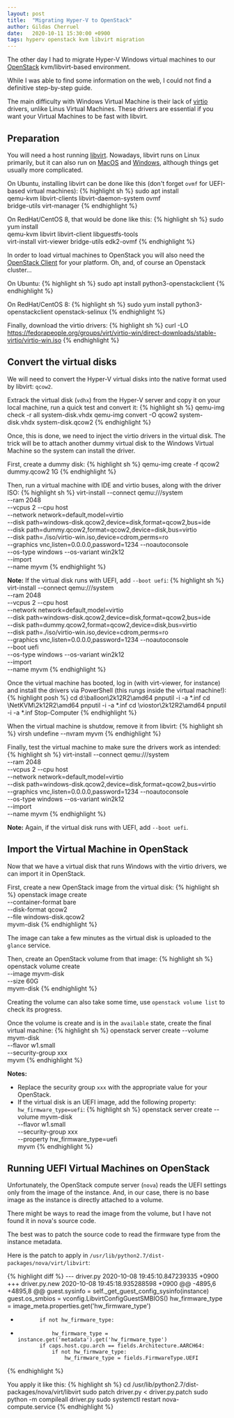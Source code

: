 ```yaml
---
layout: post
title:  "Migrating Hyper-V to OpenStack"
author: Gildas Cherruel
date:   2020-10-11 15:30:00 +0900
tags: hyperv openstack kvm libvirt migration
---
```

The other day I had to migrate Hyper-V Windows virtual machines to our [OpenStack](https://www.openstack.org) kvm/libvirt-based environment.

While I was able to find some information on the web, I could not find a definitive step-by-step guide.

The main difficulty with Windows Virtual Machine is their lack of [virtio](https://wiki.libvirt.org/page/Virtio) drivers, unlike Linus Virtual Machines. These drivers are essential if you want your Virtual Machines to be fast with libvirt.

## Preparation

You will need a host running [libvirt](https://libvirt.org). Nowadays, libvirt runs on Linux primarily, but it can also run on [MacOS](https://qemu.org/download/#macos) and [Windows](https://qemu/download/#windows), although things get usually more complicated.

On Ubuntu, installing libvirt can be done like this (don't forget `ovmf` for UEFI-based virtual machines):
{% highlight sh %}
sudo apt install \
  qemu-kvm libvirt-clients libvirt-daemon-system ovmf \
  bridge-utils virt-manager
{% endhighlight %}

On RedHat/CentOS 8, that would be done like this:
{% highlight sh %}
sudo yum install \
  qemu-kvm libvirt libvirt-client libguestfs-tools \
  virt-install virt-viewer bridge-utils edk2-ovmf
{% endhighlight %}

In order to load virtual machines to OpenStack you will also need the [OpenStack Client](https://docs.openstack.org/python-openstackclient/latest) for your platform. Oh, and, of course an Openstack cluster...

On Ubuntu:
{% highlight sh %}
sudo apt install python3-openstackclient
{% endhighlight %}

On RedHat/CentOS 8:
{% highlight sh %}
sudo yum install python3-openstackclient openstack-selinux
{% endhighlight %}

Finally, download the virtio drivers:
{% highlight sh %}
curl -LO https://fedorapeople.org/groups/virt/virtio-win/direct-downloads/stable-virtio/virtio-win.iso
{% endhighlight %}

## Convert the virtual disks

We will need to convert the Hyper-V virtual disks into the native format used by libvirt: `qcow2`.

Extrack the virtual disk (`vdhx`) from the Hyper-V server and copy it on your local machine, run a quick test and convert it:
{% highlight sh %}
qemu-img check -r all system-disk.vhdx
qemu-img convert -O qcow2 system-disk.vhdx system-disk.qcow2
{% endhighlight %}

Once, this is done, we need to inject the virtio drivers in the virtual disk. The trick will be to attach another dummy virtual disk to the Windows Virtual Machine so the system can install the driver.

First, create a dummy disk:
{% highlight sh %}
qemu-img create -f qcow2 dummy.qcow2 1G
{% endhighlight %}

Then, run a virtual machine with IDE and virtio buses, along with the driver ISO:
{% highlight sh %}
virt-install --connect qemu:///system \
  --ram 2048 \
  --vcpus 2 --cpu host \
  --network network=default,model=virtio \
  --disk path=windows-disk.qcow2,device=disk,format=qcow2,bus=ide \
  --disk path=dummy.qcow2,format=qcow2,device=disk,bus=virtio \
  --disk path=./iso/virtio-win.iso,device=cdrom,perms=ro \
  --graphics vnc,listen=0.0.0.0,password=1234 --noautoconsole \
  --os-type windows --os-variant win2k12 \
  --import \
  --name myvm
{% endhighlight %}

**Note:** If the virtual disk runs with UEFI, add `--boot uefi`:
{% highlight sh %}
virt-install --connect qemu:///system \
  --ram 2048 \
  --vcpus 2 --cpu host \
  --network network=default,model=virtio \
  --disk path=windows-disk.qcow2,device=disk,format=qcow2,bus=ide \
  --disk path=dummy.qcow2,format=qcow2,device=disk,bus=virtio \
  --disk path=./iso/virtio-win.iso,device=cdrom,perms=ro \
  --graphics vnc,listen=0.0.0.0,password=1234 --noautoconsole \
  --boot uefi \
  --os-type windows --os-variant win2k12 \
  --import \
  --name myvm
{% endhighlight %}

Once the virtual machine has booted, log in (with virt-viewer, for instance) and install the drivers via PowerShell (this rungs inside the virtual machine!):
{% highlight posh %}
cd d:\balloon\2k12R2\amd64
pnputil -i -a *.inf
cd \NetKVM\2k12R2\amd64
pnputil -i -a *.inf
cd \viostor\2k12R2\amd64
pnputil -i -a *.inf
Stop-Computer
{% endhighlight %}

When the virtual machine is shutdow, remove it from libvirt:
{% highlight sh %}
virsh undefine --nvram myvm
{% endhighlight %}

Finally, test the virtual machine to make sure the drivers work as intended:
{% highlight sh %}
virt-install --connect qemu:///system \
  --ram 2048 \
  --vcpus 2 --cpu host \
  --network network=default,model=virtio \
  --disk path=windows-disk.qcow2,device=disk,format=qcow2,bus=virtio \
  --graphics vnc,listen=0.0.0.0,password=1234 --noautoconsole \
  --os-type windows --os-variant win2k12 \
  --import \
  --name myvm
{% endhighlight %}

**Note:** Again, if the virtual disk runs with UEFI, add `--boot uefi`.

## Import the Virtual Machine in OpenStack

Now that we have a virtual disk that runs Windows with the virtio drivers, we can import it in OpenStack.

First, create a new OpenStack image from the virtual disk:
{% highlight sh %}
openstack image create \
  --container-format bare \
  --disk-format qcow2  \
  --file windows-disk.qcow2 \
  myvm-disk
{% endhighlight %}

The image can take a few minutes as the virtual disk is uploaded to the `glance` service.

Then, create an OpenStack volume from that image:
{% highlight sh %}
openstack volume create \
  --image myvm-disk \
  --size 60G \
  myvm-disk
{% endhighlight %}

Creating the volume can also take some time, use `openstack volume list` to check its progress.

Once the volume is create and is in the `available` state, create the final virtual machine:
{% highlight sh %}
openstack server create
  --volume myvm-disk \
  --flavor w1.small \
  --security-group xxx \
  myvm
{% endhighlight %}

**Notes:**
- Replace the security group `xxx` with the appropriate value for your OpenStack.
- If the virtual disk is an UEFI image, add the following property: `hw_firmware_type=uefi`:
{% highlight sh %}
openstack server create
  --volume myvm-disk \
  --flavor w1.small \
  --security-group xxx \
  --property hw_firmware_type=uefi \
  myvm
{% endhighlight %}

## Running UEFI Virtual Machines on OpenStack

Unfortunately, the OpenStack compute server (`nova`) reads the UEFI settings only from the image of the instance. And, in our case, there is no base image as the instance is directly attached to a volume.

There might be ways to read the image from the volume, but I have not found it in nova's source code.

The best was to patch the source code to read the firmware type from the instance metadata.

Here is the patch to apply in `/usr/lib/python2.7/dist-packages/nova/virt/libvirt`:

{% highlight diff %}
--- driver.py     2020-10-08 19:45:10.847239335 +0900
+++ driver.py.new 2020-10-08 19:45:18.935288598 +0900
@@ -4895,6 +4895,8 @@
                 guest.sysinfo = self._get_guest_config_sysinfo(instance)
                 guest.os_smbios = vconfig.LibvirtConfigGuestSMBIOS()
             hw_firmware_type = image_meta.properties.get('hw_firmware_type')
+            if not hw_firmware_type:
+                hw_firmware_type = instance.get('metadata').get('hw_firmware_type')
             if caps.host.cpu.arch == fields.Architecture.AARCH64:
                 if not hw_firmware_type:
                     hw_firmware_type = fields.FirmwareType.UEFI
{% endhighlight %}

You apply it like this:
{% highlight sh %}
cd /usr/lib/python2.7/dist-packages/nova/virt/libvirt
sudo patch driver.py < driver.py.patch
sudo python -m compileall driver.py
sudo systemctl restart nova-compute.service
{% endhighlight %}


